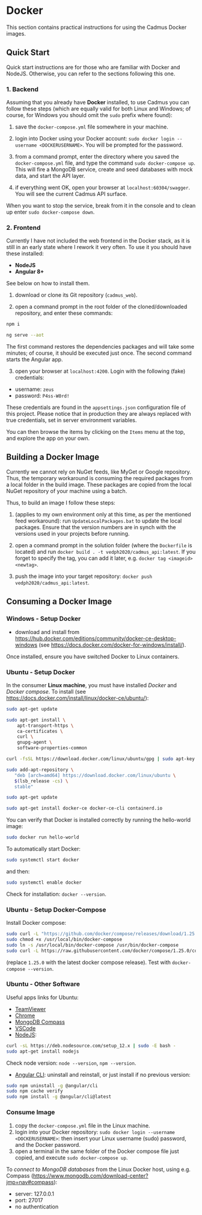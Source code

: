 # Docker

This section contains practical instructions for using the Cadmus Docker images.

## Quick Start

Quick start instructions are for those who are familiar with Docker and NodeJS. Otherwise, you can refer to the sections following this one.

### 1. Backend

Assuming that you already have **Docker** installed, to use Cadmus you can follow these steps (which are equally valid for both Linux and Windows; of course, for Windows you should omit the `sudo` prefix where found):

1. save the `docker-compose.yml` file somewhere in your machine.

2. login into Docker using your Docker account: `sudo docker login --username <DOCKERUSERNAME>`. You will be prompted for the password.

3. from a command prompt, enter the directory where you saved the `docker-compose.yml` file, and type the command `sudo docker-compose up`. This will fire a MongoDB service, create and seed databases with mock data, and start the API layer.

4. if everything went OK, open your browser at `localhost:60304/swagger`. You will see the current Cadmus API surface.

When you want to stop the service, break from it in the console and to clean up enter `sudo docker-compose down`.

### 2. Frontend

Currently I have not included the web frontend in the Docker stack, as it is still in an early state where I rework it very often. To use it you should have these installed:

- **NodeJS**
- **Angular 8+**

See below on how to install them.

1. download or clone its Git repository (`cadmus_web`).

2. open a command prompt in the root folder of the cloned/downloaded repository, and enter these commands:

```bash
npm i

ng serve --aot
```

The first command restores the dependencies packages and will take some minutes; of course, it should be executed just once. The second command starts the Angular app.

3. open your browser at `localhost:4200`. Login with the following (fake) credentials:

- username: `zeus`
- password: `P4ss-W0rd!`

These credentials are found in the `appsettings.json` configuration file of this project. Please notice that in production they are always replaced with true credentials, set in server environment variables.

You can then browse the items by clicking on the `Items` menu at the top, and explore the app on your own.

## Building a Docker Image

Currently we cannot rely on NuGet feeds, like MyGet or Google repository. Thus, the temporary workaround is consuming the required packages from a local folder in the build image. These packages are copied from the local NuGet repository of your machine using a batch.

Thus, to build an image I follow these steps:

1. (applies to my own environment only at this time, as per the mentioned feed workaround): run `UpdateLocalPackages.bat` to update the local packages. Ensure that the version numbers are in synch with the versions used in your projects before running.

2. open a command prompt in the solution folder (where the `Dockerfile` is located) and run `docker build . -t vedph2020/cadmus_api:latest`. If you forget to specify the tag, you can add it later, e.g. `docker tag <imageid> <newtag>`.

3. push the image into your target repository: `docker push vedph2020/cadmus_api:latest`.

## Consuming a Docker Image

### Windows - Setup Docker

- download and install from <https://hub.docker.com/editions/community/docker-ce-desktop-windows> (see <https://docs.docker.com/docker-for-windows/install/>).

Once installed, ensure you have switched Docker to Linux containers.

### Ubuntu - Setup Docker

In the consumer __Linux machine__, you must have installed *Docker* and *Docker compose*. To install (see <https://docs.docker.com/install/linux/docker-ce/ubuntu/>):

```bash
sudo apt-get update

sudo apt-get install \
    apt-transport-https \
    ca-certificates \
    curl \
    gnupg-agent \
    software-properties-common

curl -fsSL https://download.docker.com/linux/ubuntu/gpg | sudo apt-key add -

sudo add-apt-repository \
   "deb [arch=amd64] https://download.docker.com/linux/ubuntu \
   $(lsb_release -cs) \
   stable"

sudo apt-get update

sudo apt-get install docker-ce docker-ce-cli containerd.io
```

You can verify that Docker is installed correctly by running the hello-world image:

```bash
sudo docker run hello-world
```

To automatically start Docker:

```bash
sudo systemctl start docker
```

and then:

```bash
sudo systemctl enable docker
```

Check for installation: `docker --version`.

### Ubuntu - Setup Docker-Compose

Install Docker compose:

```bash
sudo curl -L "https://github.com/docker/compose/releases/download/1.25.0/docker-compose-$(uname -s)-$(uname -m)" -o /usr/local/bin/docker-compose
sudo chmod +x /usr/local/bin/docker-compose
sudo ln -s /usr/local/bin/docker-compose /usr/bin/docker-compose
sudo curl -L https://raw.githubusercontent.com/docker/compose/1.25.0/contrib/completion/bash/docker-compose -o /etc/bash_completion.d/docker-compose
```

(replace `1.25.0` with the latest docker compose release). Test with `docker-compose --version`.

### Ubuntu - Other Software

Useful apps links for Ubuntu:

- [TeamViewer](https://www.teamviewer.com/en/download/linux/)
- [Chrome](https://www.google.com/intl/en-US/chrome/)
- [MongoDB Compass](https://www.mongodb.com/download-center?jmp=nav#compass)
- [VSCode](https://code.visualstudio.com/download)
- [NodeJS](https://www.digitalocean.com/community/tutorials/how-to-install-node-js-on-ubuntu-16-04):

```bash
curl -sL https://deb.nodesource.com/setup_12.x | sudo -E bash -
sudo apt-get install nodejs
```

Check node version: `node --version`, `npm --version`.

- [Angular CLI](https://tecadmin.net/install-angular-on-ubuntu/): uninstall and reinstall, or just install if no previous version:

```bash
sudo npm uninstall -g @angular/cli
sudo npm cache verify
sudo npm install -g @angular/cli@latest
```

### Consume Image

1. copy the `docker-compose.yml` file in the Linux machine.
2. login into your Docker repository: `sudo docker login --username <DOCKERUSERNAME>`: then insert your Linux username (sudo) password, and the Docker password.
3. open a terminal in the same folder of the Docker compose file just copied, and execute `sudo docker-compose up`.

To *connect to MongoDB databases* from the Linux Docker host, using e.g. Compass (<https://www.mongodb.com/download-center?jmp=nav#compass>):

- server: 127.0.0.1
- port: 27017
- no authentication
